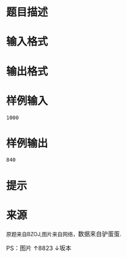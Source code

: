 

# 题目描述



# 输入格式



# 输出格式



# 样例输入


<pre>1000</pre>

# 样例输出


<pre>840</pre>

# 提示



# 来源


<p>
原题来自BZOJ,图片来自网络，<span style="font-size:16px;">数据来自驴蛋蛋.</span> 
</p>
<p>
<span style="font-size:16px;">PS：图片 ↑8823 ↓坂本</span> 
</p>
